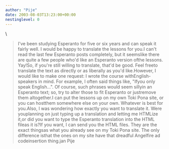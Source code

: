 ```yaml
---
author: "Pije"
date: 2003-08-03T13:23:00+00:00
nestinglevel: 0
---
```

\
> I've been studying Esperanto for five or six years and can speak it
> fairly well. I would be happy to translate the lessons for you.I can't read the last few Esperanto posts completely, but it seemslike there are quite a few people who'd like an Esperanto version ofthe lessons. Yay!So, if you're still willing to translate, that'd be good. Feel freeto translate the text as directly or as liberally as you'd like.However, I would like to make one request: I wrote the course withEnglish-speakers in mind. For example, I often said things like, "Ifyou only speak English...". Of course, such phrases would seem sillyin an Esperanto text; so, try to alter those to fit Esperanto or justremove them altogether.I can put the lessons up on my own Toki Pona site, or you can hostthem somewhere else on your own. Whatever is best for you.Also, I was wondering how exactly you want to translate it. Were youplanning on just typing up a translation and letting me HTMLize it,or did you want to type the Esperanto translation into the HTML fileas it is?If you want, I can send you the HTML files. They are the exact thingsas what you already see on my Toki Pona site. The only difference isthat the ones on my site have that dreadful Angelfire ad codeinsertion thing.jan Pije